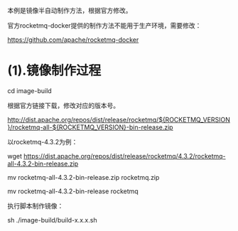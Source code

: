 本例是镜像半自动制作方法，根据官方修改。

官方rocketmq-docker提供的制作方法不能用于生产环境，需要修改：

https://github.com/apache/rocketmq-docker

# (1).镜像制作过程

cd image-build

根据官方链接下载，修改对应的版本号。

http://dist.apache.org/repos/dist/release/rocketmq/${ROCKETMQ_VERSION}/rocketmq-all-${ROCKETMQ_VERSION}-bin-release.zip

以rocketmq-4.3.2为例：

wget https://dist.apache.org/repos/dist/release/rocketmq/4.3.2/rocketmq-all-4.3.2-bin-release.zip

mv rocketmq-all-4.3.2-bin-release.zip rocketmq.zip

mv rocketmq-all-4.3.2-bin-release rocketmq

执行脚本制作镜像：

sh ./image-build/build-x.x.x.sh
